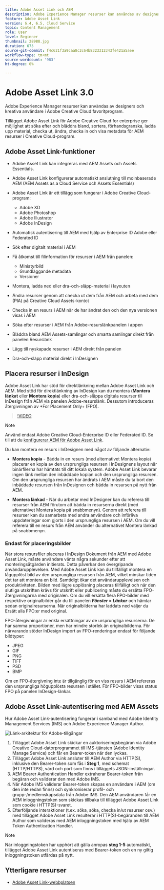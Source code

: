 ```yaml
---
title: Adobe Asset Link och AEM
description: Adobe Experience Manager resurser kan användas av designers och kreativa användare i Adobe Creative Cloud favoritprogram. Tillägget Adobe Asset Link för Adobe Creative Cloud for enterprise ger möjlighet att söka efter och bläddra bland, sortera, förhandsgranska, ladda upp material, checka ut, ändra, checka in och visa metadata för AEM resurser i Creative Cloud-verktyg som Adobe XD, Photoshop, InDesign och Illustrator.
feature: Adobe Asset Link
version: 6.4, 6.5, Cloud Service
topic: Content Management
role: User
level: Beginner
thumbnail: 28988.jpg
duration: 673
source-git-commit: f4c621f3a9caa8c2c64b8323312343fe421a5aee
workflow-type: tm+mt
source-wordcount: '983'
ht-degree: 0%

---
```



# Adobe Asset Link 3.0

Adobe Experience Manager resurser kan användas av designers och kreativa användare i Adobe Creative Cloud favoritprogram.

Tillägget Adobe Asset Link för Adobe Creative Cloud for enterprise ger möjlighet att söka efter och bläddra bland, sortera, förhandsgranska, ladda upp material, checka ut, ändra, checka in och visa metadata för AEM resurser i Creative Cloud-program.

## Adobe Asset Link-funktioner

+ Adobe Asset Link kan integreras med AEM Assets och Assets Essentials.
+ Adobe Asset Link konfigurerar automatiskt anslutning till molnbaserade AEM (AEM Assets as a Cloud Service och Assets Essentials)
+ Adobe Asset Link är ett tillägg som fungerar i Adobe Creative Cloud-program:

   + Adobe XD
   + Adobe Photoshop
   + Adobe Illustrator
   + Adobe InDesign

+ Automatisk autentisering till AEM med hjälp av Enterprise ID Adobe eller Federated ID
+ Sök efter digitalt material i AEM
+ Få åtkomst till filinformation för resurser i AEM från panelen:
   + Miniatyrbild
   + Grundläggande metadata
   + Versioner
+ Montera, ladda ned eller dra-och-släpp-material i layouten
+ Ändra resurser genom att checka ut dem från AEM och arbeta med dem (PIA) på Creative Cloud Assets-kontot
+ Checka in en resurs i AEM när de har ändrat den och den nya versionen visas i AEM
+ Söka efter resurser i AEM från Adobe-resurslänkpanelen i appen
+ Bläddra bland AEM Assets-samlingar och smarta samlingar direkt från panelen Resurslänk
+ Lägg till nyskapade resurser i AEM direkt från panelen
+ Dra-och-släpp material direkt i InDesignen

## Placera resurser i InDesign

Adobe Asset Link har stöd för direktlänkning mellan Adobe Asset Link och AEM. Med stöd för direktlänkning av InDesign kan du montera (__Montera länkat__ eller __Montera kopia__) eller dra-och-släppa digitala resurser till InDesign från AEM via panelen Adobe-resurslänk. Dessutom introduceras återgivningen av *For Placement Only+ (FPO).

>[!VIDEO](https://video.tv.adobe.com/v/28988?quality=12&learn=on)

>[!NOTE]
>
>Använd endast Adobe Creative Cloud-Enterprise ID eller Federated ID. Se till att du [konfigurerar AEM för Adobe Asset Link](https://helpx.adobe.com/enterprise/admin-guide.html/enterprise/using/adobe-asset-link.ug.html).

Du kan montera en resurs i InDesignen med något av följande alternativ:

+ **Montera kopia** - Bädda in en resurs (med alternativet Montera kopia) placerar en kopia av den ursprungliga resursen i InDesignens layout när binärfilerna har hämtats till ditt lokala system. Adobe Asset Link bevarar ingen länk mellan den inbäddade kopian och den ursprungliga resursen. Om den ursprungliga resursen har ändrats i AEM måste du ta bort den inbäddade resursen från InDesignen och bädda in resursen på nytt från AEM.

+ **Montera länkad** - När du arbetar med InDesigner kan du referera till resurser från AEM förutom att bädda in resurserna direkt (med alternativet Montera kopia på snabbmenyn). Genom att referera till resurser kan du samarbeta med andra användare och införliva uppdateringar som gjorts i den ursprungliga resursen i AEM. Om du vill referera till en resurs från AEM använder du alternativet Montera länkad på snabbmenyn.

### Endast för placeringsbilder

När stora resursfiler placeras i InDesign Dokument från AEM med Adobe Asset Link, måste användare vänta några sekunder efter att monteringsåtgärden initierats. Detta påverkar den övergripande användarupplevelsen. Med Adobe Asset Link kan du tillfälligt montera en lågupplöst bild av den ursprungliga resursen från AEM, vilket minskar tiden det tar att montera en bild. Samtidigt ökar det användarupplevelsen och produktiviteten. Bilden med lägre upplösning placeras tillfälligt och när den slutliga utskriften krävs för utskrift eller publicering måste du ersätta FPO-återgivningarna med originalen. Om du vill ersätta flera FPO-bilder med respektive originalbilder går du till panelen **_Fönster > Länkar_** och hämtar sedan originalresurserna. När originalbilderna har laddats ned väljer du Ersätt alla FPO:er med original.

FPO-återgivningar är enkla ersättningar av de ursprungliga resurserna. De har samma proportioner, men har mindre storlek än originalbilderna. För närvarande stöder InDesign import av FPO-renderingar endast för följande bildtyper:

+ JPEG
+ GIF
+ PNG
+ TIFF
+ PSD
+ BMP

Om en FPO-återgivning inte är tillgänglig för en viss resurs i AEM refereras den ursprungliga högupplösta resursen i stället. För FPO-bilder visas status FPO på panelen InDesign-länkar.

## Adobe Asset Link-autentisering med AEM Assets

Hur Adobe Asset Link-autentisering fungerar i samband med Adobe Identity Management Services (IMS) och Adobe Experience Manager Author.

![Länk-arkitektur för Adobe-tillgångar](assets/adobe-asset-link-article-understand.png)

1. Tillägget Adobe Asset Link skickar en auktoriseringsbegäran via Adobe Creative Cloud-datorprogrammet till IMS-tjänsten (Adobe Identity Manage Service) och får en Bearer-token när den lyckas.
1. Tillägget Adobe Asset Link ansluter till AEM Author via HTTP(S), inklusive den Bearer-token som fås i **Steg 1**, med schemat (HTTP/HTTPS), värd och port som finns i tilläggets JSON-inställningar.
1. AEM Bearer Authentication Handler extraherar Bearer-token från begäran och validerar den med Adobe IMS.
1. När Adobe IMS validerar Bearer-token skapas en användare i AEM (om den inte redan finns) och synkroniserar profil- och grupp-/medlemskapsdata från Adobe IMS. Den AEM användaren får en AEM inloggningstoken som skickas tillbaka till tillägget Adobe Asset Link som cookie i HTTP(S)-svaret.
1. Efterföljande interaktioner (t.ex. söka, söka, checka in/ut resurser osv.) med tillägget Adobe Asset Link resulterar i HTTP(S)-begäranden till AEM Author som valideras med AEM inloggningstoken med hjälp av AEM Token Authentication Handler.

>[!NOTE]
>
>När inloggningstoken har upphört att gälla anropas **steg 1-5** automatiskt, tillägget Adobe Asset Link autentiseras med Bearer-token och en ny giltig inloggningstoken utfärdas på nytt.

## Ytterligare resurser

+ [Adobe Asset Link-webbplatsen](https://www.adobe.com/creativecloud/business/enterprise/adobe-asset-link.html)
